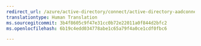 ```yaml
---
redirect_url: /azure/active-directory/connect/active-directory-aadconnect
translationtype: Human Translation
ms.sourcegitcommit: 3b4f8605c9f47e31cc0b72e22011a0f844d2bfc2
ms.openlocfilehash: 6b19c4edd034778abe1c65a79f4a0ce1cdf0fbc6

---
```




<!--HONumber=Jan17_HO3-->


